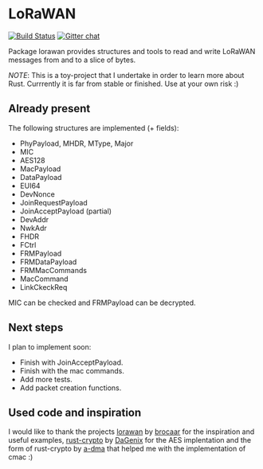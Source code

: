# LoRaWAN

[![Build Status](https://travis-ci.org/ivajloip/rust-lorawan.svg?branch=master)](https://travis-ci.org/ivajloip/rust-lorawan)
[![Gitter chat](https://badges.gitter.im/Join%20Chat.svg)](https://gitter.im/rust-lorawan/lorawan)

Package lorawan provides structures and tools to read and write LoRaWAN
messages from and to a slice of bytes.

*NOTE*: This is a toy-project that I undertake in order to learn more about
Rust. Currrently it is far from stable or finished. Use at your own risk :)

## Already present

The following structures are implemented (+ fields):
* PhyPayload, MHDR, MType, Major
* MIC
* AES128
* MacPayload
* DataPayload
* EUI64
* DevNonce
* JoinRequestPayload
* JoinAcceptPayload (partial)
* DevAddr
* NwkAdr
* FHDR
* FCtrl
* FRMPayload
* FRMDataPayload
* FRMMacCommands
* MacCommand
* LinkCkeckReq

MIC can be checked and FRMPayload can be decrypted.

## Next steps

I plan to implement soon:

* Finish with JoinAcceptPayload.
* Finish with the mac commands.
* Add more tests.
* Add packet creation functions.

## Used code and inspiration

I would like to thank the projects [lorawan][1] by [brocaar][2] for the
inspiration and useful examples, [rust-crypto][3] by [DaGenix][4] for the AES
implentation and the form of rust-crypto by [a-dma][5] that helped me with the
implementation of cmac
:)

[1]: https://github.com/brocaar/lorawan
[2]: https://github.com/brocaar
[3]: https://github.com/DaGenix/rust-crypto
[4]: https://github.com/DaGenix
[5]: https://github.com/a-dma
